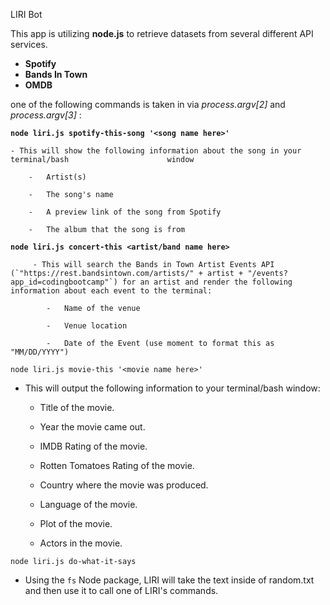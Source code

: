 LIRI Bot

This app is utilizing **node.js** to retrieve datasets from several different API services.

 - **Spotify**
 - **Bands In Town**
 - **OMDB**

one of the following commands is taken in via *process.argv[2]* and *process.argv[3]* :

**`node liri.js spotify-this-song '<song name here>'`**
 
	- This will show the following information about the song in your terminal/bash 				     window

		-   Artist(s)
    
		-   The song's name
    
		-   A preview link of the song from Spotify
    
		-   The album that the song is from

**`node liri.js concert-this <artist/band name here>`**

		 - This will search the Bands in Town Artist Events API (`"https://rest.bandsintown.com/artists/" + artist + "/events?app_id=codingbootcamp"`) for an artist and render the following information about each event to the terminal:
        
	        -   Name of the venue
            
	        -   Venue location
            
	        -   Date of the Event (use moment to format this as "MM/DD/YYYY")

`node liri.js movie-this '<movie name here>'`

  

* This will output the following information to your terminal/bash window:



	* Title of the movie.

	* Year the movie came out.

	* IMDB Rating of the movie.

	* Rotten Tomatoes Rating of the movie.

	* Country where the movie was produced.

	* Language of the movie.

	* Plot of the movie.

	* Actors in the movie.

`node liri.js do-what-it-says`

  

* Using the `fs` Node package, LIRI will take the text inside of random.txt and then use it to call one of LIRI's commands.



